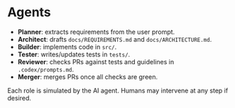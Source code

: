 # Agents

- **Planner**: extracts requirements from the user prompt.
- **Architect**: drafts `docs/REQUIREMENTS.md` and `docs/ARCHITECTURE.md`.
- **Builder**: implements code in `src/`.
- **Tester**: writes/updates tests in `tests/`.
- **Reviewer**: checks PRs against tests and guidelines in `.codex/prompts.md`.
- **Merger**: merges PRs once all checks are green.

Each role is simulated by the AI agent. Humans may intervene at any step if desired.
